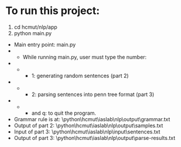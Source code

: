 # To run this project:
1. cd hcmut/nlp/app
2. python main.py
+ Main entry point: main.py
+ + While running main.py, user must type the number:
+ + + 1: generating random sentences (part 2)
+ + + 2: parsing sentences into penn tree format (part 3)
+ + + and q: to quit the program.
+ Grammar rule is at: \python\hcmut\iaslab\nlp\output\grammar.txt
+ Output of part 2: \python\hcmut\iaslab\nlp\output\samples.txt
+ Input of part 3: \python\hcmut\iaslab\nlp\input\sentences.txt
+ Output of part 3: \python\hcmut\iaslab\nlp\output\parse-results.txt